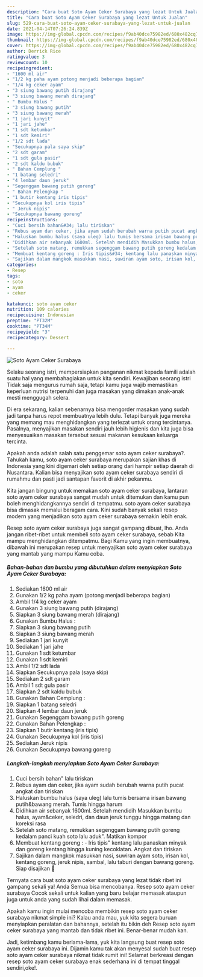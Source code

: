 ```yaml
---
description: "Cara buat Soto Ayam Ceker Surabaya yang lezat Untuk Jualan"
title: "Cara buat Soto Ayam Ceker Surabaya yang lezat Untuk Jualan"
slug: 529-cara-buat-soto-ayam-ceker-surabaya-yang-lezat-untuk-jualan
date: 2021-04-14T07:26:24.839Z
image: https://img-global.cpcdn.com/recipes/f9ab40dce75982ed/680x482cq70/soto-ayam-ceker-surabaya-foto-resep-utama.jpg
thumbnail: https://img-global.cpcdn.com/recipes/f9ab40dce75982ed/680x482cq70/soto-ayam-ceker-surabaya-foto-resep-utama.jpg
cover: https://img-global.cpcdn.com/recipes/f9ab40dce75982ed/680x482cq70/soto-ayam-ceker-surabaya-foto-resep-utama.jpg
author: Derrick Rice
ratingvalue: 3
reviewcount: 10
recipeingredient:
- "1600 ml air"
- "1/2 kg paha ayam potong menjadi beberapa bagian"
- "1/4 kg ceker ayam"
- "3 siung bawang putih dirajang"
- "3 siung bawang merah dirajang"
- " Bumbu Halus "
- "3 siung bawang putih"
- "3 siung bawang merah"
- "1 jari kunyit"
- "1 jari jahe"
- "1 sdt ketumbar"
- "1 sdt kemiri"
- "1/2 sdt lada"
- "Secukupnya pala saya skip"
- "2 sdt garam"
- "1 sdt gula pasir"
- "2 sdt kaldu bubuk"
- " Bahan Cemplung "
- "1 batang seledri"
- "4 lembar daun jeruk"
- "Segenggam bawang putih goreng"
- " Bahan Pelengkap "
- "1 butir kentang iris tipis"
- "Secukupnya kol iris tipis"
- " Jeruk nipis"
- "Secukupnya bawang goreng"
recipeinstructions:
- "Cuci bersih bahan&#34; lalu tiriskan"
- "Rebus ayam dan ceker, jika ayam sudah berubah warna putih pucat angkat dan tiriskan"
- "Haluskan bumbu halus (saya uleg) lalu tumis bersama irisan bawang putih&amp;bawang merah. Tumis hingga harum"
- "Didihkan air sebanyak 1600ml. Setelah mendidih Masukkan bumbu halus, ayam&amp;ceker, seledri, dan daun jeruk tunggu hingga matang dan koreksi rasa"
- "Setelah soto matang, remukkan segenggam bawang putih goreng kedalam panci kuah soto lalu aduk&#34;. Matikan kompor"
- "Membuat kentang goreng : Iris tipis&#34; kentang lalu panaskan minyak dan goreng kentang hingga kuning kecoklatan. Angkat dan tiriskan"
- "Sajikan dalam mangkok masukkan nasi, suwiran ayam soto, irisan kol, kentang goreng, jeruk nipis, sambal, lalu taburi dengan bawang goreng. Siap disajikan 🤗"
categories:
- Resep
tags:
- soto
- ayam
- ceker

katakunci: soto ayam ceker 
nutrition: 109 calories
recipecuisine: Indonesian
preptime: "PT32M"
cooktime: "PT34M"
recipeyield: "3"
recipecategory: Dessert

---
```



![Soto Ayam Ceker Surabaya](https://img-global.cpcdn.com/recipes/f9ab40dce75982ed/680x482cq70/soto-ayam-ceker-surabaya-foto-resep-utama.jpg)

Selaku seorang istri, mempersiapkan panganan nikmat kepada famili adalah suatu hal yang membahagiakan untuk kita sendiri. Kewajiban seorang istri Tidak saja mengurus rumah saja, tetapi kamu juga wajib memastikan keperluan nutrisi terpenuhi dan juga masakan yang dimakan anak-anak mesti menggugah selera.

Di era  sekarang, kalian sebenarnya bisa mengorder masakan yang sudah jadi tanpa harus repot membuatnya lebih dulu. Tetapi banyak juga mereka yang memang mau menghidangkan yang terlezat untuk orang tercintanya. Pasalnya, menyajikan masakan sendiri jauh lebih higienis dan kita juga bisa menyesuaikan masakan tersebut sesuai makanan kesukaan keluarga tercinta. 



Apakah anda adalah salah satu penggemar soto ayam ceker surabaya?. Tahukah kamu, soto ayam ceker surabaya merupakan sajian khas di Indonesia yang kini digemari oleh setiap orang dari hampir setiap daerah di Nusantara. Kalian bisa menyajikan soto ayam ceker surabaya sendiri di rumahmu dan pasti jadi santapan favorit di akhir pekanmu.

Kita jangan bingung untuk memakan soto ayam ceker surabaya, lantaran soto ayam ceker surabaya sangat mudah untuk ditemukan dan kamu pun boleh menghidangkannya sendiri di tempatmu. soto ayam ceker surabaya bisa dimasak memalui beragam cara. Kini sudah banyak sekali resep modern yang menjadikan soto ayam ceker surabaya semakin lebih enak.

Resep soto ayam ceker surabaya juga sangat gampang dibuat, lho. Anda jangan ribet-ribet untuk membeli soto ayam ceker surabaya, sebab Kita mampu menghidangkan ditempatmu. Bagi Kamu yang ingin membuatnya, dibawah ini merupakan resep untuk menyajikan soto ayam ceker surabaya yang mantab yang mampu Kamu coba.

<!--inarticleads1-->

##### Bahan-bahan dan bumbu yang dibutuhkan dalam menyiapkan Soto Ayam Ceker Surabaya:

1. Sediakan 1600 ml air
1. Gunakan 1/2 kg paha ayam (potong menjadi beberapa bagian)
1. Ambil 1/4 kg ceker ayam
1. Gunakan 3 siung bawang putih (dirajang)
1. Siapkan 3 siung bawang merah (dirajang)
1. Gunakan  Bumbu Halus :
1. Siapkan 3 siung bawang putih
1. Siapkan 3 siung bawang merah
1. Sediakan 1 jari kunyit
1. Sediakan 1 jari jahe
1. Gunakan 1 sdt ketumbar
1. Gunakan 1 sdt kemiri
1. Ambil 1/2 sdt lada
1. Siapkan Secukupnya pala (saya skip)
1. Sediakan 2 sdt garam
1. Ambil 1 sdt gula pasir
1. Siapkan 2 sdt kaldu bubuk
1. Gunakan  Bahan Cemplung :
1. Siapkan 1 batang seledri
1. Siapkan 4 lembar daun jeruk
1. Gunakan Segenggam bawang putih goreng
1. Gunakan  Bahan Pelengkap :
1. Siapkan 1 butir kentang (iris tipis)
1. Gunakan Secukupnya kol (iris tipis)
1. Sediakan  Jeruk nipis
1. Gunakan Secukupnya bawang goreng




<!--inarticleads2-->

##### Langkah-langkah menyiapkan Soto Ayam Ceker Surabaya:

1. Cuci bersih bahan&#34; lalu tiriskan
1. Rebus ayam dan ceker, jika ayam sudah berubah warna putih pucat angkat dan tiriskan
1. Haluskan bumbu halus (saya uleg) lalu tumis bersama irisan bawang putih&amp;bawang merah. Tumis hingga harum
1. Didihkan air sebanyak 1600ml. Setelah mendidih Masukkan bumbu halus, ayam&amp;ceker, seledri, dan daun jeruk tunggu hingga matang dan koreksi rasa
1. Setelah soto matang, remukkan segenggam bawang putih goreng kedalam panci kuah soto lalu aduk&#34;. Matikan kompor
1. Membuat kentang goreng : - Iris tipis&#34; kentang lalu panaskan minyak dan goreng kentang hingga kuning kecoklatan. Angkat dan tiriskan
1. Sajikan dalam mangkok masukkan nasi, suwiran ayam soto, irisan kol, kentang goreng, jeruk nipis, sambal, lalu taburi dengan bawang goreng. Siap disajikan 🤗




Ternyata cara buat soto ayam ceker surabaya yang lezat tidak ribet ini gampang sekali ya! Anda Semua bisa mencobanya. Resep soto ayam ceker surabaya Cocok sekali untuk kalian yang baru belajar memasak ataupun juga untuk anda yang sudah lihai dalam memasak.

Apakah kamu ingin mulai mencoba membikin resep soto ayam ceker surabaya nikmat simple ini? Kalau anda mau, yuk kita segera buruan menyiapkan peralatan dan bahannya, setelah itu bikin deh Resep soto ayam ceker surabaya yang mantab dan tidak ribet ini. Benar-benar mudah kan. 

Jadi, ketimbang kamu berlama-lama, yuk kita langsung buat resep soto ayam ceker surabaya ini. Dijamin kamu tak akan menyesal sudah buat resep soto ayam ceker surabaya nikmat tidak rumit ini! Selamat berkreasi dengan resep soto ayam ceker surabaya enak sederhana ini di tempat tinggal sendiri,oke!.

